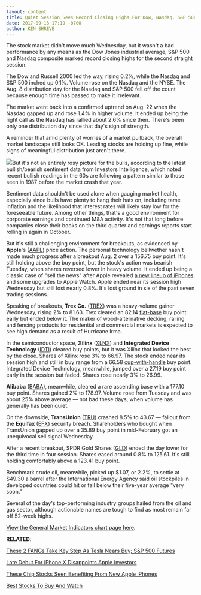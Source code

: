 ```yaml
---
layout: content
title: Quiet Session Sees Record Closing Highs For Dow, Nasdaq, S&P 500
date: 2017-09-13 17:19 -0700
author: KEN SHREVE
---
```






The stock market didn't move much Wednesday, but it wasn't a bad performance by any means as the Dow Jones industrial average, S&P 500 and Nasdaq composite marked record closing highs for the second straight session.




The Dow and Russell 2000 led the way, rising 0.2%, while the Nasdaq and S&P 500 inched up 0.1%. Volume rose on the Nasdaq and the NYSE. The Aug. 8 distribution day for the Nasdaq and S&P 500 fell off the count because enough time has passed to make it irrelevant.


The market went back into a confirmed uptrend on Aug. 22 when the Nasdaq gapped up and rose 1.4% in higher volume. It ended up being the right call as the Nasdaq has rallied about 2.6% since then. There's been only one distribution day since that day's sign of strength.


A reminder that amid plenty of worries of a market pullback, the overall market landscape still looks OK. Leading stocks are holding up fine, while signs of meaningful distribution just aren't there.


![](https://www.investors.com/wp-content/uploads/2017/09/MP_091317-167x300.png)But it's not an entirely rosy picture for the bulls, according to the latest bullish/bearish sentiment data from Investors Intelligence, which noted recent bullish readings in the 60s are following a pattern similar to those seen in 1987 before the market crash that year.


Sentiment data shouldn't be used alone when gauging market health, especially since bulls have plenty to hang their hats on, including tame inflation and the likelihood that interest rates will likely stay low for the foreseeable future. Among other things, that's a good environment for corporate earnings and continued M&A activity. It's not that long before companies close their books on the third quarter and earnings reports start rolling in again in October.


But it's still a challenging environment for breakouts, as evidenced by **Apple**'s ([AAPL](https://research.investors.com/quote.aspx?symbol=AAPL)) price action. The personal technology bellwether hasn't made much progress after a breakout Aug. 2 over a 156.75 buy point. It's still holding above the buy point, but the stock's action was bearish Tuesday, when shares reversed lower in heavy volume. It ended up being a classic case of "sell the news" after Apple revealed [a new lineup of iPhones](https://www.investors.com/news/technology/att-to-strike-first-blow-with-iphone-8-buy-one-get-one-free-offer/) and some upgrades to Apple Watch. Apple ended near its session high Wednesday but still lost nearly 0.8%. It's lost ground in six of the past seven trading sessions.


Speaking of breakouts, **Trex Co.** ([TREX](https://research.investors.com/quote.aspx?symbol=TREX)) was a heavy-volume gainer Wednesday, rising 2% to 81.63. Trex cleared an 82.14 [flat-base](https://www.investors.com/ibd-university/how-to-buy/common-patterns-3/) buy point early but ended below it. The maker of wood-alternative decking, railing and fencing products for residential and commercial markets is expected to see high demand as a result of Hurricane Irma.


In the semiconductor space, **Xilinx** ([XLNX](https://research.investors.com/quote.aspx?symbol=XLNX)) and **Integrated Device Technology** ([IDTI](https://research.investors.com/quote.aspx?symbol=IDTI)) cleared buy points, but it was Xilinx that looked the best by the close. Shares of Xilinx rose 3% to 66.97. The stock ended near its session high and still in buy range from a 66.58 [cup-with-handle](https://www.investors.com/ibd-university/how-to-buy/common-patterns-1/) buy point. Integrated Device Technology, meanwhile, jumped over a 27.19 buy point early in the session but faded. Shares rose nearly 3% to 26.99.


**Alibaba** ([BABA](https://research.investors.com/quote.aspx?symbol=BABA)), meanwhile, cleared a rare ascending base with a 177.10 buy point. Shares gained 2% to 178.97. Volume rose from Tuesday and was about 25% above average — not bad these days, when volume has generally has been quiet.


On the downside, **TransUnion** ([TRU](https://research.investors.com/quote.aspx?symbol=TRU)) crashed 8.5% to 43.67 — fallout from the **Equifax** ([EFX](https://research.investors.com/quote.aspx?symbol=EFX)) security breach. Shareholders who bought when TransUnion gapped up over a 35.89 buy point in mid-February got an unequivocal sell signal Wednesday.



After a recent breakout, SPDR Gold Shares ([GLD](https://research.investors.com/quote.aspx?symbol=GLD)) ended the day lower for the third time in four session. Shares eased around 0.8% to 125.61. It's still holding comfortably above a 123.41 buy point.


Benchmark crude oil, meanwhile, picked up $1.07, or 2.2%, to settle at $49.30 a barrel after the International Energy Agency said oil stockpiles in developed countries could hit or fall below their five-year average "very soon."


Several of the day's top-performing industry groups hailed from the oil and gas sector, although actionable names are tough to find as most remain far off 52-week highs.


[View the General Market Indicators chart page here](https://www.investors.com/wp-content/uploads/2017/09/IBD1309152505GMI.pdf).


**RELATED**:


[These 2 FANGs Take Key Step As Tesla Nears Buy; S&P 500 Futures](https://www.investors.com/market-trend/stock-market-today/fangs-amazon-google-clear-key-levels-tesla-nears-buy-sp-500-futures/)


[Late Debut For iPhone X Disappoints Apple Investors](https://www.investors.com/news/technology/click/late-debut-for-iphone-x-disappoints-apple-investors/)


[These Chip Stocks Seen Benefiting From New Apple iPhones](https://www.investors.com/news/technology/these-chip-stocks-seen-benefiting-from-new-apple-iphones/) 


[Best Stocks To Buy And Watch](https://www.investors.com/stock-lists/stocks-to-watch-top-rated-ipos-big-caps-and-growth-stocks/)


 




